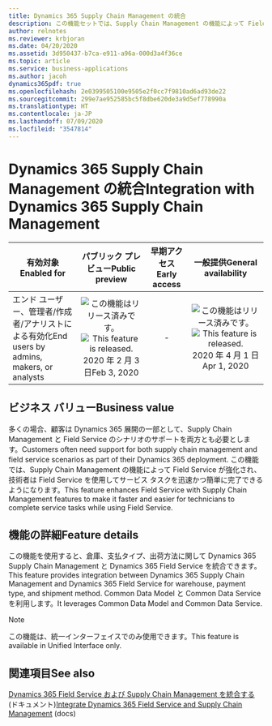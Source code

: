 ```yaml
---
title: Dynamics 365 Supply Chain Management の統合
description: この機能セットでは、Supply Chain Management の機能によって Field Service が強化されます。
author: relnotes
ms.reviewer: krbjoran
ms.date: 04/20/2020
ms.assetid: 3d950437-b7ca-e911-a96a-000d3a4f36ce
ms.topic: article
ms.service: business-applications
ms.author: jacoh
dynamics365pdf: true
ms.openlocfilehash: 2e0399505100e9505e2f0cc7f9810ad6ad93de22
ms.sourcegitcommit: 299e7ae952585bc5f8dbe620de3a9d5ef778990a
ms.translationtype: HT
ms.contentlocale: ja-JP
ms.lasthandoff: 07/09/2020
ms.locfileid: "3547814"
---
```

# <a name="integration-with-dynamics-365-supply-chain-management"></a><span data-ttu-id="4d166-103">Dynamics 365 Supply Chain Management の統合</span><span class="sxs-lookup"><span data-stu-id="4d166-103">Integration with Dynamics 365 Supply Chain Management</span></span>


| <span data-ttu-id="4d166-104">有効対象</span><span class="sxs-lookup"><span data-stu-id="4d166-104">Enabled for</span></span>    |  <span data-ttu-id="4d166-105">パブリック プレビュー</span><span class="sxs-lookup"><span data-stu-id="4d166-105">Public preview</span></span> | <span data-ttu-id="4d166-106">早期アクセス</span><span class="sxs-lookup"><span data-stu-id="4d166-106">Early access</span></span> | <span data-ttu-id="4d166-107">一般提供</span><span class="sxs-lookup"><span data-stu-id="4d166-107">General availability</span></span> | 
| ---------- | :----------: |:----------: |:----------: |
|<span data-ttu-id="4d166-108">エンド ユーザー、管理者/作成者/アナリストによる有効化</span><span class="sxs-lookup"><span data-stu-id="4d166-108">End users by admins, makers, or analysts</span></span>|<span data-ttu-id="4d166-109">![この機能はリリース済みです。](/dynamics365-release-plan/media/green-checkmark.png "この機能はリリース済みです。")</span><span class="sxs-lookup"><span data-stu-id="4d166-109">![This feature is released.](/dynamics365-release-plan/media/green-checkmark.png "This feature is released.")</span></span> <span data-ttu-id="4d166-110">2020 年 2 月 3 日</span><span class="sxs-lookup"><span data-stu-id="4d166-110">Feb 3, 2020</span></span>|-| <span data-ttu-id="4d166-111">![この機能はリリース済みです。](/dynamics365-release-plan/media/green-checkmark.png "この機能はリリース済みです。")</span><span class="sxs-lookup"><span data-stu-id="4d166-111">![This feature is released.](/dynamics365-release-plan/media/green-checkmark.png "This feature is released.")</span></span> <span data-ttu-id="4d166-112">2020 年 4 月 1 日</span><span class="sxs-lookup"><span data-stu-id="4d166-112">Apr 1, 2020</span></span>|


## <a name="business-value"></a><span data-ttu-id="4d166-113">ビジネス バリュー</span><span class="sxs-lookup"><span data-stu-id="4d166-113">Business value</span></span>
<!-- bv start -->
<span data-ttu-id="4d166-114">多くの場合、顧客は Dynamics 365 展開の一部として、Supply Chain Management と Field Service のシナリオのサポートを両方とも必要とします。</span><span class="sxs-lookup"><span data-stu-id="4d166-114">Customers often need support for both supply chain management and field service scenarios as part of their Dynamics 365 deployment.</span></span>  <span data-ttu-id="4d166-115">この機能では、Supply Chain Management の機能によって Field Service が強化され、技術者は Field Service を使用してサービス タスクを迅速かつ簡単に完了できるようになります。</span><span class="sxs-lookup"><span data-stu-id="4d166-115">This feature enhances Field Service with Supply Chain Management features to make it faster and easier for technicians to complete service tasks while using Field Service.</span></span>
<!-- bv end -->



## <a name="feature-details"></a><span data-ttu-id="4d166-116">機能の詳細</span><span class="sxs-lookup"><span data-stu-id="4d166-116">Feature details</span></span>
<!--feature detail start -->
<span data-ttu-id="4d166-117">この機能を使用すると、倉庫、支払タイプ、出荷方法に関して Dynamics 365 Supply Chain Management と Dynamics 365 Field Service を統合できます。</span><span class="sxs-lookup"><span data-stu-id="4d166-117">This feature provides integration between Dynamics 365 Supply Chain Management and Dynamics 365 Field Service for warehouse, payment type, and shipment method.</span></span> <span data-ttu-id="4d166-118">Common Data Model と Common Data Service を利用します。</span><span class="sxs-lookup"><span data-stu-id="4d166-118">It leverages Common Data Model and Common Data Service.</span></span>
<!--feature detail end -->


> [!NOTE]
> <span data-ttu-id="4d166-119">この機能は、統一インターフェイスでのみ使用できます。</span><span class="sxs-lookup"><span data-stu-id="4d166-119">This feature is available in Unified Interface only.</span></span>







## <a name="see-also"></a><span data-ttu-id="4d166-120">関連項目</span><span class="sxs-lookup"><span data-stu-id="4d166-120">See also</span></span>

<!--docs start-->
<span data-ttu-id="4d166-121">[Dynamics 365 Field Service および Supply Chain Management を統合する](https://docs.microsoft.com/dynamics365/field-service/supply-chain-field-service-integration) (ドキュメント)</span><span class="sxs-lookup"><span data-stu-id="4d166-121">[Integrate Dynamics 365 Field Service and Supply Chain Management](https://docs.microsoft.com/dynamics365/field-service/supply-chain-field-service-integration) (docs)</span></span>
<!--docs end-->
